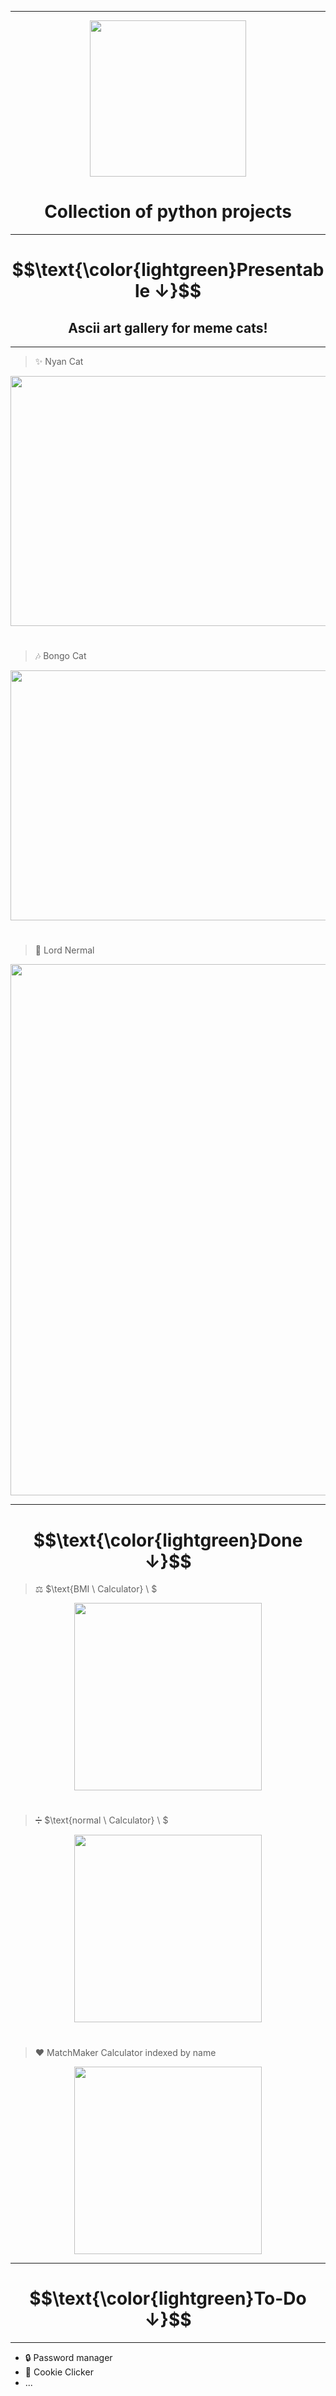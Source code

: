 --------------------------------------------------------------------
<p align="center">
  <img src="https://user-images.githubusercontent.com/90912310/210999607-9cbe7976-7dc7-469c-9951-9e0ee9bf0f29.png" height="250" width="250">
</p>

# $$\text{Collection \ of \ python \ projects}$$ 
--------------------------------------------------------------------
# $$\text{\color{lightgreen}Presentable ↓}$$
## $$\text{Ascii \ art \ gallery \ for \ meme \ cats!}$$
--------------------------------------------------------------------
> ✨ $\text{Nyan \ Cat}$
<p align="center">
  <img src="https://user-images.githubusercontent.com/90912310/210973798-fa615900-4893-417f-8b36-71d99ee22f76.png" height="400" width="650">
</p>

#

> 🎶 $\text{Bongo \ Cat}$
<p align="center">
  <img src="https://user-images.githubusercontent.com/90912310/210982396-adcb17b2-8ac8-42e1-a33e-0f3aa780d84f.png" height="400" width="650">
</p>

#

> 💯 $\text{Lord \ Nermal}$
<p align="center">
  <img src="https://user-images.githubusercontent.com/90912310/210982464-f3fb0bc5-ab68-418e-8e01-02272d4e8639.png" height="850" width="650">
</p>

--------------------------------------------------------------------
# $$\text{\color{lightgreen}Done ↓}$$ 

> ⚖️ $\text{BMI \ Calculator} \ $
<p align="center">
  <img src="rechner_tkinter\assets\bmi.png" height="300" width="300">
</p>

#
> ➗ $\text{normal \ Calculator} \ $ 
<p align="center">
  <img src="rechner_tkinter\assets\taschenrechner.png" height="300" width="300">
</p>

#
> ❤️ $\text{MatchMaker \ Calculator \ indexed \ by \ name}$
<p align="center">
  <img src="rechner_tkinter\assets\heart.png" height="300" width="300">
</p>

--------------------------------------------------------------------
# $$\text{\color{lightgreen}To-Do ↓}$$ 
--------------------------------------------------------------------
+ 🔒 $\text{Password \ manager}$
+ 🍪 $\text{Cookie \ Clicker}$
+ $\text{...}$
#
